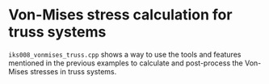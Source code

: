 <!--
SPDX-FileCopyrightText: 2022 The Ikarus Developers mueller@ibb.uni-stuttgart.de
SPDX-License-Identifier: CC-BY-SA-4.0
-->

# Von-Mises stress calculation for truss systems
`iks008_vonmises_truss.cpp` shows a way to use the tools and features mentioned in the previous examples to calculate
and post-process the Von-Mises stresses in truss systems.